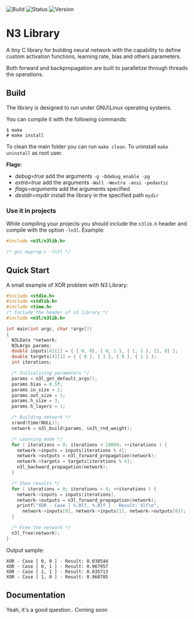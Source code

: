 ![Build](https://img.shields.io/badge/build-passing-green.svg) ![Status](https://img.shields.io/badge/status-alpha-yellow.svg) ![Version](https://img.shields.io/badge/version-1.2.9-lightgray.svg)
# N3 Library
A tiny C library for building neural network with the capability to define custom activation functions, learning rate, bias and others parameters.

Both forward and backpropagation are built to parallelize through threads the operations.

## Build
The library is designed to run under GNU\Linux operating systems.

You can compile it with the following commands:
```
$ make
# make install
```

To clean the main folder you can run `make clean`.
To uninstall `make uninstall` as root user.

**Flags:**
* _debug=true_ add the arguments `-g -Ddebug_enable -pg`
* _extra=true_ add the arguments `-Wall -Wextra -ansi -pedantic`
* _flags=arguments_ add the arguments specified
* _destdir=mydir_ install the library in the specified path `mydir`

### Use it in projects
While compiling your projects you should include the `n3lib.h` header and compile with the option `-ln3l`. Example:

```c
#include <n3l/n3lib.h>

/* gcc myprog.c -ln3l */
```

## Quick Start
A small example of XOR problem with N3 Library:

```C
#include <stdio.h>
#include <stdlib.h>
#include <time.h>
/* Include the header of n3 library */
#include <n3l/n3lib.h>

int main(int argc, char *argv[])
{
  N3LData *network;
  N3LArgs params;
  double inputs[4][2] = { { 0, 0}, { 0, 1 }, { 1, 1 }, {1, 0} };
  double targets[4][1] = { { 0 }, { 1 }, { 0 }, { 1 } };
  int iterations;

  /* Initializing parameters */
  params = n3l_get_default_args();
  params.bias = 0.5f;
  params.in_size = 2;
  params.out_size = 1;
  params.h_size = 3;
  params.h_layers = 1;

  /* Building network */
  srand(time(NULL));
  network = n3l_build(params, &n3l_rnd_weight);

  /* Learning mode */
  for ( iterations = 0; iterations < 10000; ++iterations ) {
    network->inputs = inputs[iterations % 4];
    network->outputs = n3l_forward_propagation(network);
    network->targets = targets[iterations % 4];
    n3l_backward_propagation(network);
  }

  /* Show results */
  for ( iterations = 0; iterations < 4; ++iterations ) {
    network->inputs = inputs[iterations],
    network->outputs = n3l_forward_propagation(network);
    printf("XOR - Case [ %.0lf, %.0lf ] - Result: %lf\n",
      network->inputs[0], network->inputs[1], network->outputs[0]);
  }

  /* Free the network */
  n3l_free(network);
}
```

Output sample:
```
XOR - Case [ 0, 0 ] - Result: 0.038544
XOR - Case [ 0, 1 ] - Result: 0.967957
XOR - Case [ 1, 1 ] - Result: 0.035713
XOR - Case [ 1, 0 ] - Result: 0.968785
```

## Documentation
Yeah, it's a good question.. Coming soon
